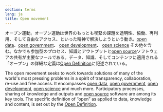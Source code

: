 ```yaml
---
section: terms
lang: ja
title: Open movement
---
```


オープン運動。オープン運動は世界のもっとも喫緊の課題を透明性、協働、再利用、そして自由なアクセス、といった精神で解決しようという動き。[open data](/glossary/ja/terms/open-data/)、[open government](/glossary/ja/terms/open-government/)、 [open development](/glossary/ja/terms/open-development/)、 [open science](/glossary/en/terms/open-science/) その他を含む。なかでも参加型のプロセス、知識とアウトプットと[open source](/glossary/en/terms/open-source/)ソフトウェアの共有が主要なツールである。データ、知識、そしてコンテンツに適用される「オープン」の詳細な定義は[Open Definition](/glossary/ja/terms/open-definition/)に記述されている。

The open movement seeks to work towards solutions of many of the world's most pressing problems in a spirit of transparency, collaboration, re-use and free access. It encompasses [open data](/glossary/en/terms/open-data/), [open government](/glossary/en/terms/open-government/), [open development](/glossary/en/terms/open-development/), [open science](/glossary/en/terms/open-science/) and much more. Participatory processes, sharing of knowledge and outputs and [open source](/glossary/en/terms/open-source/) software are among its key tools. The specific definition of “open” as applied to data, knowledge and content, is set out by the [Open Definition](/glossary/en/terms/open-definition/).
